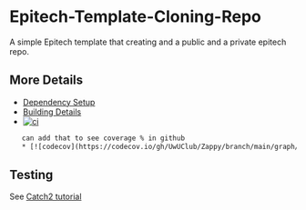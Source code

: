 # Epitech-Template-Cloning-Repo
A simple Epitech template that creating and a public and a private epitech repo.

## More Details

 * [Dependency Setup](README_dependencies.md)
 * [Building Details](README_building.md)
 * [![ci](https://github.com/UwUClub/Zappy/actions/workflows/Testing.yml/badge.svg)](https://github.com/cpp-best-practices/cmake_template/actions/workflows/ci.yml)
 ``` txt
    can add that to see coverage % in github
    * [![codecov](https://codecov.io/gh/UwUClub/Zappy/branch/main/graph/badge.svg)](https://codecov.io/gh/cpp-best-practices/cmake_template)
 ```
## Testing

See [Catch2 tutorial](https://github.com/catchorg/Catch2/blob/master/docs/tutorial.md)

